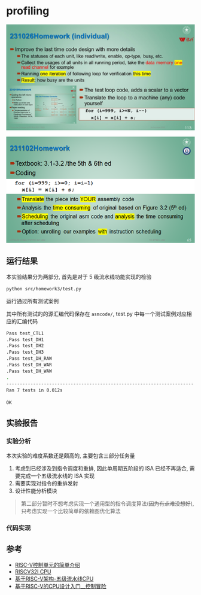 
# profiling

![image](https://raw.githubusercontent.com/luzhixing12345/archlab/main/img/homework3.jpg)

![image](https://raw.githubusercontent.com/luzhixing12345/archlab/main/img/homework3.png)

## 运行结果

本实验结果分为两部分, 首先是对于 5 级流水线功能实现的检验

```bash
python src/homework3/test.py
```

运行通过所有测试案例

其中所有测试的的源汇编代码保存在 `asmcode/`, test.py 中每一个测试案例对应相应的汇编代码

```bash
Pass test_CTL1
.Pass test_DH1
.Pass test_DH2
.Pass test_DH3
.Pass test_DH_RAW
.Pass test_DH_WAR
.Pass test_DH_WAW
.
----------------------------------------------------------------------
Ran 7 tests in 0.012s

OK
```

## 实验报告

### 实验分析

本次实验的难度系数还是颇高的, 主要包含三部分任务量

1. 考虑到已经涉及到指令调度和重排, 因此单周期五阶段的 ISA 已经不再适合, 需要完成一个五级流水线的 ISA 实现
2. 需要实现对指令的重排发射
3. 设计性能分析模块

> 第二部分暂时不想考虑实现一个通用型的指令调度算法(~~因为有点难没想好~~), 只考虑实现一个比较简单的依赖图优化算法

### 代码实现

## 参考

- [RISC-V控制单元的简单介绍](https://zhuanlan.zhihu.com/p/471466242)
- [RISCV32I CPU](https://nju-projectn.github.io/dlco-lecture-note/exp/11.html)
- [基于RISC-V架构-五级流水线CPU](https://zhuanlan.zhihu.com/p/453232311)
- [基于RISC-V的CPU设计入门__控制冒险](https://www.sunnychen.top/archives/rvintroch)